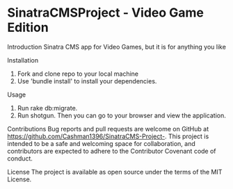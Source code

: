 # SinatraCMSProject - Video Game Edition

Introduction
Sinatra CMS app for Video Games, but it is for anything you like

Installation

1) Fork and clone repo to your local machine
2) Use 'bundle install' to install your dependencies.

Usage
1) Run rake db:migrate.
2) Run shotgun. Then you can go to your browser and view the application.


Contributions
Bug reports and pull requests are welcome on GitHub at https://github.com/Cashman1396/SinatraCMS-Project-. This project is intended to be a safe and welcoming space for collaboration, and contributors are expected to adhere to the Contributor Covenant code of conduct.

License
The project is available as open source under the terms of the MIT License.
